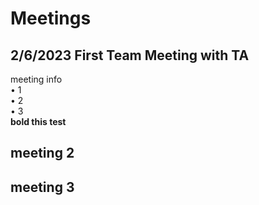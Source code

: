 # Meetings
## 2/6/2023 First Team Meeting with TA

  meeting info <br>
• 1<br>
• 2<br>
• 3<br>
**bold this test**
## meeting 2

## meeting 3








